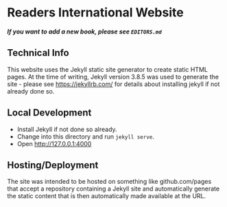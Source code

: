 # Readers International Website
_**If you want to add a new book, please see `EDITORS.md`**_

## Technical Info
This website uses the Jekyll static site generator to create static HTML pages.
At the time of writing, Jekyll version 3.8.5 was used to generate the site -
please see https://jekyllrb.com/ for details about installing jekyll if not
already done so.

## Local Development

- Install Jekyll if not done so already.
- Change into this directory and run `jekyll serve`.
- Open http://127.0.0.1:4000

## Hosting/Deployment

The site was intended to be hosted on something like github.com/pages that
accept a repository containing a Jekyll site and automatically generate the
static content that is then automatically made available at the URL.